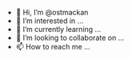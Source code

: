 - 👋 Hi, I’m @ostmackan
- 👀 I’m interested in ...
- 🌱 I’m currently learning ...
- 💞️ I’m looking to collaborate on ...
- 📫 How to reach me ...

<!---
ostmackan/ostmackan is a ✨ special ✨ repository because its `README.md` (this file) appears on your GitHub profile.
You can click the Preview link to take a look at your changes.
--->
